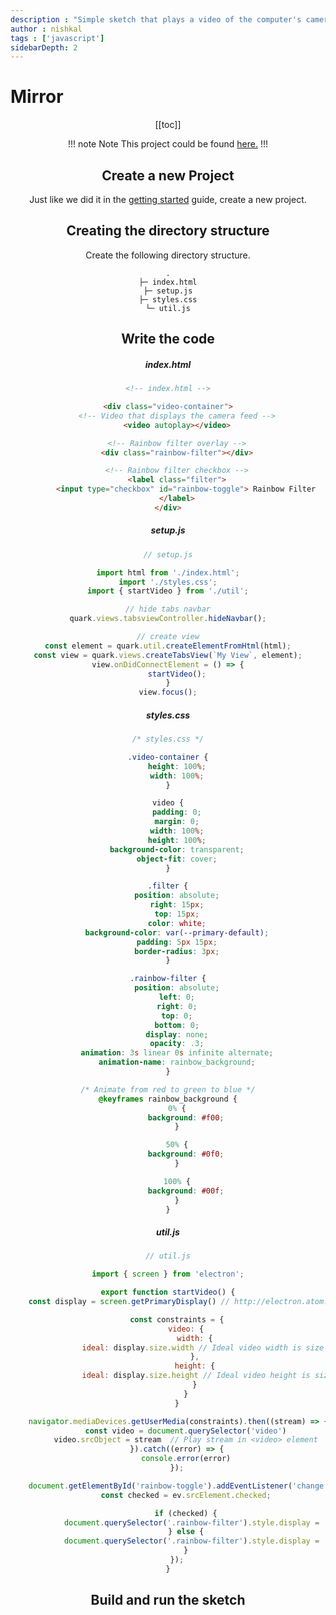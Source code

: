 ```yaml
---
description : "Simple sketch that plays a video of the computer's camera at a maximized size like looking into a mirror. Includes an optional rainbow filter effect that uses CSS animations."
author : nishkal
tags : ['javascript']
sidebarDepth: 2
---
```


# Mirror

<Header />

[[toc]]

!!! note Note
This project could be found [here.](https://github.com/Nishkalkashyap/Quark-samples/tree/master/examples/mirror)
!!!

## Create a new Project
Just like we did it in the [getting started](/guide/getting-started.md) guide, create a new project.

## Creating the directory structure
Create the following directory structure.
```
.
├─ index.html
├─ setup.js
├─ styles.css
└─ util.js
```

## Write the code

##### index.html
```html
<!-- index.html -->

<div class="video-container">
	<!-- Video that displays the camera feed -->
	<video autoplay></video>

	<!-- Rainbow filter overlay -->
	<div class="rainbow-filter"></div>

	<!-- Rainbow filter checkbox -->
	<label class="filter">
		<input type="checkbox" id="rainbow-toggle"> Rainbow Filter
	</label>
</div>
```
##### setup.js
```js
// setup.js

import html from './index.html';
import './styles.css';
import { startVideo } from './util';

// hide tabs navbar
quark.views.tabsviewController.hideNavbar();

// create view
const element = quark.util.createElementFromHtml(html);
const view = quark.views.createTabsView(`My View`, element);
view.onDidConnectElement = () => {
    startVideo();
}
view.focus();
```

##### styles.css
```css
/* styles.css */

.video-container {
    height: 100%;
    width: 100%;
}

video {
    padding: 0;
    margin: 0;
    width: 100%;
    height: 100%;
    background-color: transparent;
    object-fit: cover;
}

.filter {
    position: absolute;
    right: 15px;
    top: 15px;
    color: white;
    background-color: var(--primary-default);
    padding: 5px 15px;
    border-radius: 3px;
}

.rainbow-filter {
    position: absolute;
    left: 0;
    right: 0;
    top: 0;
    bottom: 0;
    display: none;
    opacity: .3;
    animation: 3s linear 0s infinite alternate;
    animation-name: rainbow_background;
}

/* Animate from red to green to blue */
@keyframes rainbow_background {
    0% {
        background: #f00;
    }

    50% {
        background: #0f0;
    }

    100% {
        background: #00f;
    }
}
```

##### util.js
```js
// util.js

import { screen } from 'electron';

export function startVideo() {
    const display = screen.getPrimaryDisplay() // http://electron.atom.io/docs/api/screen

    const constraints = {
        video: {
            width: {
                ideal: display.size.width // Ideal video width is size of screen
            },
            height: {
                ideal: display.size.height // Ideal video height is size of screen
            }
        }
    }

    navigator.mediaDevices.getUserMedia(constraints).then((stream) => {
        const video = document.querySelector('video')
        video.srcObject = stream  // Play stream in <video> element
    }).catch((error) => {
        console.error(error)
    });

    document.getElementById('rainbow-toggle').addEventListener('change', (ev) => {
        const checked = ev.srcElement.checked;

        if (checked) {
            document.querySelector('.rainbow-filter').style.display = 'block';
        } else {
            document.querySelector('.rainbow-filter').style.display = 'none';
        }
    });
}
```

## Build and run the sketch